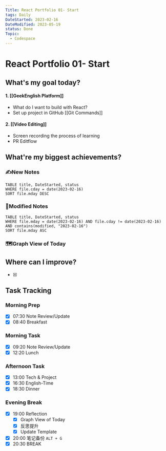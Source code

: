 ```yaml
---
Title: React Portfolio 01- Start
tags: Daily
DateStarted: 2023-02-16
DateModified: 2023-05-19
status: Done
Topic:
  - Codespace
---
```


# React Portfolio 01- Start

## What's my goal today?

#### 1. [[GeekEnglish Platform]]

- What do I want to build with React?
- Set up project in GitHub [[Git Commands]]

#### 2. [[Video Editing]]

- Screen recording the process of learning
- PR Editflow

## What're my biggest achievements?

### ✍️New Notes

```dataview
TABLE title, DateStarted, status
WHERE file.cday = date(2023-02-16)
SORT file.mday DESC
```

### 📝Modified Notes

```dataview
TABLE title, DateStarted, status
WHERE file.mday = date(2023-02-16) AND file.cday != date(2023-02-16) AND contains(modified, "2023-02-16")
SORT file.mday ASC
```

### 🗺️Graph View of Today

## Where can I improve?

- [x]

## Task Tracking

### Morning Prep

- [x] 07:30 Note Review/Update
- [x] 08:40 Breakfast

### Morning Task

- [x] 09:20 Note Review/Update
- [x] 12:20 Lunch

### Afternoon Task

- [x] 13:00 Tech & Project
- [x] 16:30 English-Time
- [x] 18:30 Dinner

### Evening Break

- [x] 19:00 Reflection
  - [x] Graph View of Today
  - [x] 反思提升
  - [x] Update Template
- [x] 20:00 笔记备份 `ALT + G`
- [x] 20:30 BREAK
